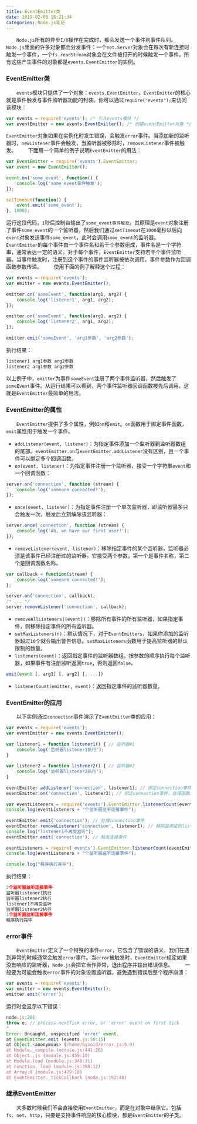 ```yaml
---
title: EventEmitter类
date: 2019-02-08 16:21:34
categories: Node.js笔记
---
```

&emsp;&emsp;`Node.js`所有的异步`I/O`操作在完成时，都会发送一个事件到事件队列。`Node.js`里面的许多对象都会分发事件：一个`net.Server`对象会在每次有新连接时触发一个事件，一个`fs.readStream`对象会在文件被打开的时候触发一个事件。所有这些产生事件的对象都是`events.EventEmitter`的实例。

### EventEmitter类

&emsp;&emsp;`events`模块只提供了一个对象：`events.EventEmitter`。`EventEmitter`的核心就是事件触发与事件监听器功能的封装。你可以通过`require("events");`来访问该模块：

``` javascript
var events = require('events'); /* 引入events模块 */
var eventEmitter = new events.EventEmitter(); /* 创建eventEmitter对象 */
```

`EventEmitter`对象如果在实例化时发生错误，会触发`error`事件。当添加新的监听器时，`newListener`事件会触发，当监听器被移除时，`removeListener`事件被触发。
&emsp;&emsp;下面用一个简单的例子说明`EventEmitter`的用法：

``` javascript
var EventEmitter = require('events').EventEmitter;
var event = new EventEmitter();
​
event.on('some_event', function() {
    console.log('some_event事件触发');
});
​
setTimeout(function() {
    event.emit('some_event');
}, 1000);
```

运行这段代码，`1`秒后控制台输出了`some_event事件触发`。其原理是`event`对象注册了事件`some_event`的一个监听器，然后我们通过`setTimeout`在`1000`毫秒以后向`event`对象发送事件`some_event`，此时会调用`some_event`的监听器。
&emsp;&emsp;`EventEmitter`的每个事件由一个事件名和若干个参数组成，事件名是一个字符串，通常表达一定的语义。对于每个事件，`EventEmitter`支持若干个事件监听器。当事件触发时，注册到这个事件的事件监听器被依次调用，事件参数作为回调函数参数传递。
&emsp;&emsp;使用下面的例子解释这个过程：

``` javascript
var events = require('events');
var emitter = new events.EventEmitter();
​
emitter.on('someEvent', function(arg1, arg2) {
    console.log('listener1', arg1, arg2);
});
​
emitter.on('someEvent', function(arg1, arg2) {
    console.log('listener2', arg1, arg2);
});
​
emitter.emit('someEvent', 'arg1参数', 'arg2参数');
```

执行结果：

``` javascript
listener1 arg1参数 arg2参数
listener2 arg1参数 arg2参数
```

以上例子中，`emitter`为事件`someEvent`注册了两个事件监听器，然后触发了`someEvent`事件。从运行结果可以看到，两个事件监听器回调函数被先后调用。这就是`EventEmitter`最简单的用法。

### EventEmitter的属性

&emsp;&emsp;`EventEmitter`提供了多个属性，例如`on`和`emit`。`on`函数用于绑定事件函数，`emit`属性用于触发一个事件。

- `addListener(event, listener)`：为指定事件添加一个监听器到监听器数组的尾部。`eventEmitter.on`与`eventEmitter.addListener`没有区别，且一个事件可以绑定多个回调函数。
- `on(event, listener)`：为指定事件注册一个监听器，接受一个字符串`event`和一个回调函数：

``` javascript
server.on('connection', function (stream) {
    console.log('someone connected!');
});
```

- `once(event, listener)`：为指定事件注册一个单次监听器，即监听器最多只会触发一次，触发后立刻解除该监听器：

``` javascript
server.once('connection', function (stream) {
    console.log('Ah, we have our first user!');
});
```

- `removeListener(event, listener)`：移除指定事件的某个监听器，监听器必须是该事件已经注册过的监听器。它接受两个参数，第一个是事件名称，第二个是回调函数名称。

``` javascript
var callback = function(stream) {
    console.log('someone connected!');
};
​
server.on('connection', callback);
/* ... */
server.removeListener('connection', callback);
```

- `removeAllListeners([event])`：移除所有事件的所有监听器，如果指定事件，则移除指定事件的所有监听器。
- `setMaxListeners(n)`：默认情况下，对于`EventEmitters`，如果你添加的监听器超过`10`个就会输出警告信息。`setMaxListeners`函数用于提高监听器的默认限制的数量。
- `listeners(event)`：返回指定事件的监听器数组。按参数的顺序执行每个监听器，如果事件有注册监听返回`true`，否则返回`false`。

``` javascript
emit(event [, arg1] [, arg2] [, ...])
```

- `listenerCount(emitter, event)`：返回指定事件的监听器数量。

### EventEmitter的应用

&emsp;&emsp;以下实例通过`connection`事件演示了`EventEmitter`类的应用：

``` javascript
var events = require('events');
var eventEmitter = new events.EventEmitter();
​
var listener1 = function listener1() { // 监听器#1
    console.log('监听器listener1执行');
}
​
var listener2 = function listener2() { // 监听器#2
    console.log('监听器listener2执行');
}
​
eventEmitter.addListener('connection', listener1); // 绑定connection事件，处理函数为listener1
eventEmitter.on('connection', listener2); // 绑定connection事件，处理函数为listener2
​
var eventListeners = require('events').EventEmitter.listenerCount(eventEmitter, 'connection');
console.log(eventListeners + "个监听器监听连接事件");
​
eventEmitter.emit('connection'); // 处理connection事件
eventEmitter.removeListener('connection', listener1); // 移除监绑定的listener1函数
console.log("listener1不再受监听");
eventEmitter.emit('connection'); // 触发连接事件
​
eventListeners = require('events').EventEmitter.listenerCount(eventEmitter, 'connection');
console.log(eventListeners + "个监听器监听连接事件");
​
console.log("程序执行完毕");
```

执行结果：

``` javascript
2个监听器监听连接事件
监听器listener1执行
监听器listener2执行
listener1不再受监听
监听器listener2执行
1个监听器监听连接事件
程序执行完毕
```

### error事件

&emsp;&emsp;`EventEmitter`定义了一个特殊的事件`error`，它包含了错误的语义，我们在遇到异常的时候通常会触发`error`事件。当`error`被触发时，`EventEmitter`规定如果没有响应的监听器，`Node.js`会把它当作异常，退出程序并输出错误信息。
&emsp;&emsp;一般要为可能会触发`error`事件的对象设置监听器，避免遇到错误后整个程序崩溃：

``` javascript
var events = require('events');
var emitter = new events.EventEmitter();
emitter.emit('error');
```

运行时会显示以下错误：

``` javascript
node.js:201
throw e; // process.nextTick error, or 'error' event on first tick
^
Error: Uncaught, unspecified 'error' event.
at EventEmitter.emit (events.js:50:15)
at Object.<anonymous> (/home/byvoid/error.js:5:9)
at Module._compile (module.js:441:26)
at Object..js (module.js:459:10)
at Module.load (module.js:348:31)
at Function._load (module.js:308:12)
at Array.0 (module.js:479:10)
at EventEmitter._tickCallback (node.js:192:40)
```

### 继承EventEmitter

&emsp;&emsp;大多数时候我们不会直接使用`EventEmitter`，而是在对象中继承它。包括`fs`、`net`、`http`，只要是支持事件响应的核心模块，都是`EventEmitter`的子类。
